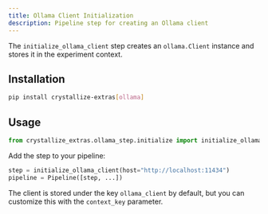 ```yaml
---
title: Ollama Client Initialization
description: Pipeline step for creating an Ollama client
---
```


The `initialize_ollama_client` step creates an `ollama.Client` instance and stores it in the experiment context.

## Installation

```bash
pip install crystallize-extras[ollama]
```

## Usage

```python
from crystallize_extras.ollama_step.initialize import initialize_ollama_client

```

Add the step to your pipeline:

```python
step = initialize_ollama_client(host="http://localhost:11434")
pipeline = Pipeline([step, ...])
```

The client is stored under the key `ollama_client` by default, but you can customize this with the `context_key` parameter.

